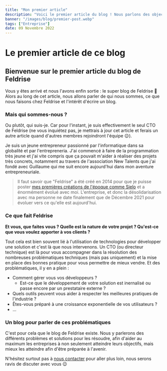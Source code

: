 ```yaml
---
title: "Mon premier article"
description: "Voici le premier article du blog ! Nous parlons des objectifs de ce blog et de Feldrise."
banner: "/images/blog/premier-post.webp"
tags: ["Entreprise"]
date: 09 Novembre 2022
---
```


# Le premier article de ce blog

## Bienvenue sur le premier article du blog de Feldrise

Vous y êtes arrivé et nous l'avons enfin sortie : le super blog de Feldrise 🎉 Alors au long de cet article, nous allons parler de qui nous sommes, ce que nous faisons chez Feldrise et l'intérêt d'écrire un blog.

### Mais qui sommes-nous ?

Ou plutôt, qui suis-je. Car pour l'instant, je suis effectivement le seul CTO de Feldrise (ne vous inquiétez pas, je mettrais à jour cet article et ferais un autre article quand d'autres membres rejoindront l'équipe 😉).

Je suis un jeune entrepreneur passionné par l'informatique dans sa globalité et par l'entrepreneria. J'ai commencé à faire de la programmation très jeune et j'ai vite compris que ça pouvait m'aider à réaliser des projets très concrets, notamment au travers de l'association New Talents que j'ai fondé avec Guillaume qui me suit encore aujourd'hui dans mon aventure entrepreneuriale.

> Il faut savoir que "Feldrise" a été créé en 2014 pour que je puisse poster [mes premières créations de l'époque comme Sielo](https://github.com/SieloBrowser/sielo-legacy) et a énormément évolué avec moi. L'entreprise, et donc la désolidarisation avec ma personne ne date finalement que de Décembre 2021 pour évoluer vers ce qu'elle est aujourd'hui.

### Ce que fait Feldrise

**Et vous, que faites vous ? Quelle est la nature de votre projet ? Qu'est-ce que vous voulez apporter à vos clients ?**

Tout cela est bien souvent lié à l'utilisation de technologies pour développer une solution et c'est là que nous intervenons. Un CTO (ou directeur technique) est là pour vous accompagner dans la résolution des nombreuses problématiques techniques (mais pas uniquement) et la mise en place des bonnes pratique pour vous permettre de mieux vendre. Et des problématiques, il y en a plein :
 - Comment gérer vous vos développeurs ?
   - Est-ce que le développement de votre solution est inernalisé ou passe encore par un prestataire externe ? 
 - Quels outils peuvent vous aider à respecter les meilleures pratiques de l'industrie ?
 - Êtes-vous préparé à une croissance exponentielle de vos utilisateurs ?
 - ...

### Un blog pour parler de ces problématiques

C'est pour cela que le blog de Feldrise existe. Nous y parlerons des différents problèmes et solutions pour les résoudre, afin d'aider au maximum les entreprises à non seulement atteindre leurs objectifs, mais mieux les atteindre afin d'être préparée à l'avenir.

N'hésitez surtout pas à [nous contacter](/contact) pour aller plus loin, nous serons ravis de discuter avec vous 😉
